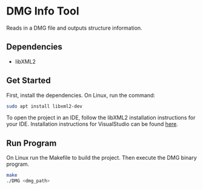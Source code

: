 # DMG Info Tool

Reads in a DMG file and outputs structure information.

## Dependencies

- libXML2

## Get Started

First, install the dependencies.
On Linux, run the command:

```sh
sudo apt install libxml2-dev
```

To open the project in an IDE, follow the libXML2 installation instructions for your IDE.
Installation instructions for VisualStudio can be found [here](https://www.youtube.com/watch?v=qZFtFIYQRGs).

## Run Program

On Linux run the Makefile to build the project. Then execute the DMG binary program.
```sh
make
./DMG <dmg_path>
```